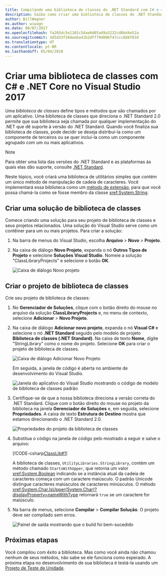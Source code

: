 ```yaml
---
title: Compilando uma biblioteca de classes do .NET Standard com C# e com o .NET Core no Visual Studio 2017
description: Saiba como criar uma biblioteca de classes do .NET Standard escrita em C# usando o Visual Studio 2017.
author: BillWagner
ms.author: wiwagn
ms.date: 08/07/2017
ms.openlocfilehash: fa265dc5e1101c54ae8d65ad9a3232cd6bd4e52a
ms.sourcegitcommit: 3d5d33f384eeba41b2dff79d096f47ccc8d8f03d
ms.translationtype: HT
ms.contentlocale: pt-BR
ms.lasthandoff: 05/04/2018
---
```

# <a name="building-a-class-library-with-c-and-net-core-in-visual-studio-2017"></a>Criar uma biblioteca de classes com C# e .NET Core no Visual Studio 2017

Uma *biblioteca de classes* define tipos e métodos que são chamados por um aplicativo. Uma biblioteca de classes que direciona o .NET Standard 2.0 permite que sua biblioteca seja chamada por qualquer implementação do .NET que dê suporte à versão do .NET Standard. Quando você finaliza sua biblioteca de classes, pode decidir se deseja distribuí-la como um componente de terceiros ou se quer incluí-la como um componente agrupado com um ou mais aplicativos.

> [!NOTE]
> Para obter uma lista das versões do .NET Standard e as plataformas às quais elas dão suporte, consulte [.NET Standard](../../standard/net-standard.md).

Neste tópico, você criará uma biblioteca de utilitários simples que contém um único método de manipulação de cadeia de caracteres. Você implementará essa biblioteca como um [método de extensão](../../csharp/programming-guide/classes-and-structs/extension-methods.md), para que você possa chamá-la como se fosse membro da classe <xref:System.String>.

## <a name="creating-a-class-library-solution"></a>Criar uma solução de biblioteca de classes

Comece criando uma solução para seu projeto de biblioteca de classes e seus projetos relacionados. Uma solução do Visual Studio serve como um contêiner para um ou mais projetos. Para criar a solução:

1. Na barra de menus do Visual Studio, escolha **Arquivo** > **Novo** > **Projeto**.

1. Na caixa de diálogo **Novo Projeto**, expanda o nó **Outros Tipos de Projeto** e selecione **Soluções Visual Studio**. Nomeie a solução "ClassLibraryProjects" e selecione o botão **OK**.

   ![Caixa de diálogo Novo projeto](./media/library-with-visual-studio/newproject.png)

## <a name="creating-the-class-library-project"></a>Criar o projeto de biblioteca de classes

Crie seu projeto de biblioteca de classes:

1. No **Gerenciador de Soluções**, clique com o botão direito do mouse no arquivo da solução **ClassLibraryProjects** e, no menu de contexto, selecione **Adicionar** > **Novo Projeto**.

1. Na caixa de diálogo **Adicionar novo projeto**, expanda o nó **Visual C#** e selecione o nó **.NET Standard** seguido pelo modelo de projeto **Biblioteca de classes (.NET Standard)**. Na caixa de texto **Nome**, digite "StringLibrary" como o nome do projeto. Selecione **OK** para criar o projeto de biblioteca de classes.

   ![Caixa de diálogo Adicionar Novo Projeto](./media/library-with-visual-studio/libproject.png)

   Em seguida, a janela de código é aberta no ambiente de desenvolvimento do Visual Studio.

   ![Janela do aplicativo do Visual Studio mostrando o código de modelo de biblioteca de classes padrão](./media/library-with-visual-studio/stringlibrary.png)

1. Certifique-se de que a nossa biblioteca direciona a versão correta do .NET Standard. Clique com o botão direito do mouse no projeto da biblioteca na janela **Gerenciador de Soluções** e, em seguida, selecione **Propriedades**. A caixa de texto **Estrutura de Destino** mostra que estamos direcionando o .NET Standard 2.0.

   ![Propriedades do projeto da biblioteca de classes](./media/library-with-visual-studio/properties.png)

1. Substitua o código na janela de código pelo mostrado a seguir e salve o arquivo:

   [!CODE-csharp[ClassLib#1](../../../samples/snippets/csharp/getting_started/with_visual_studio_2017/classlib.cs)]

   A biblioteca de classes, `UtilityLibraries.StringLibrary`, contém um método chamado `StartsWithUpper`, que retorna um valor <xref:System.Boolean> indicando se a instância atual da cadeia de caracteres começa com um caractere maiúsculo. O padrão Unicode distingue caracteres maiúsculos de caracteres minúsculos. O método <xref:System.Char.IsUpper(System.Char)?displayProperty=nameWithType> retornará `true` se um caractere for maiúsculo.

1. Na barra de menus, selecione **Compilar** > **Compilar Solução**. O projeto deve ser compilado sem erros.

   ![Painel de saída mostrando que o build foi bem-sucedido](./media/library-with-visual-studio/buildsucceeds.png)

## <a name="next-step"></a>Próximas etapas

Você compilou com êxito a biblioteca. Mas como você ainda não chamou nenhum de seus métodos, não sabe se ele funciona como esperado. A próxima etapa no desenvolvimento de sua biblioteca é testá-la usando um [Projeto de Teste de Unidade](testing-library-with-visual-studio.md).